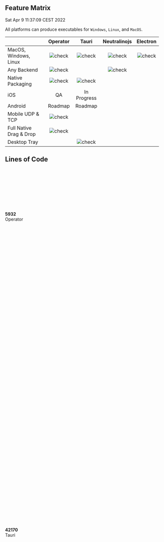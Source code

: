 ## Feature Matrix
<time>Sat Apr  9 11:37:09 CEST 2022</time>

All platforms can produce executables for `Windows`, `Linux`, and `MacOS`.

|                         | Operator                              | Tauri                                 | Neutralinojs                           | Electron |
| :---                    | :---:                                 | :---:                                 | :---:                                 | :---:    |
| MacOS, Windows, Linux   | ![check](/images/icons/checkmark.svg) | ![check](/images/icons/checkmark.svg) | ![check](/images/icons/checkmark.svg) | ![check](/images/icons/checkmark.svg) |
| Any Backend             | ![check](/images/icons/checkmark.svg) |                                       | ![check](/images/icons/checkmark.svg) |          |
| Native Packaging        | ![check](/images/icons/checkmark.svg) | ![check](/images/icons/checkmark.svg) |                                       | |
| iOS                     | QA                                    | In Progress                           |                                       | |
| Android                 | Roadmap                               | Roadmap                               |                                       | |
| Mobile UDP & TCP        | ![check](/images/icons/checkmark.svg) |                                       |                                       | |
| Full Native Drag & Drop | ![check](/images/icons/checkmark.svg) |                                       |                                       | |
| Desktop Tray            |                                       | ![check](/images/icons/checkmark.svg) |                                       | |

## Lines of Code

<div class="complexity">
  <div><div style="height: 3.603472260188678%;"></div><b>5932</b><br/>Operator</div>
  <div><div style="height: 25.61672710926442%;"></div><b>42170</b><br/>Tauri</div>
  <div><div style="height: 100%;"></div><b>164619</b><br/>Neutralinojs</div>
  <div><div style="height: 86.64552694403442%;"></div><b>142635</b><br/>Electron</div>
</div>

### Operator Framework
<time>Sat Mar 26 13:54:19 CET 2022</time>

```
cloc ./src/*.cc ./src/*.hh
```

|Language    |files|blank  |comment|  code|
|:---        | ---:|   ---:|   ---:|  ---:|
|C/C++ Header|    9|    919|    391|  4179|
|C++         |    5|    478|    166|  1753|
|*SUM*       | *14*| *1397*|  *557*|*5932*|

### Neutralinojs
<time>Sat Mar 26 13:54:19 CET 2022</time>

```
cloc *.cpp *.h spec server api auth bin lib
```

|Language         |files        |blank          |comment        |          code|
|:---             |         ---:|           ---:|           ---:|          ---:|
|C/C++ Header     |          699|          29484|          53091|        130710|
|C++              |          110|           4347|           2097|         26756|
|JSON             |            6|              0|              0|          2125|
|JavaScript       |           17|            192|             23|          1901|
|Perl             |            6|            233|            174|          1869|
|make             |            3|             12|              1|           701|
|Objective-C++    |            1|             64|             15|           267|
|m4               |            1|             31|              0|           213|
|HTML             |            2|              0|              0|            32|
|Bourne Shell     |            1|             10|             14|            31|
|CSS              |            1|              2|              0|            12|
|CMake            |            1|              0|              0|             2|
|*SUM*            |        *848*|        *34375*|        *55415*|      *164619*|

### Tauri
<time>Sat Apr  9 15:35:27 CEST 2022</time>

```
cloc core tooling
```

|Language          |files        |blank          |comment        |         code|
|:---              |         ---:|           ---:|           ---:|         ---:|
|Rust              |          163|           4142|           6656|        29883|
|JSON              |           33|              1|              0|         3350|
|Markdown          |           41|            898|             11|         3127|
|TypeScript        |           27|            320|           1864|         2400|
|JavaScript        |           25|            169|            157|         1232|
|TOML              |           21|             85|              1|          819|
|Bourne Again Shell|            3|             62|             52|          398|
|WiX source        |            1|             30|              7|          239|
|HTML              |            8|             17|              0|          228|
|YAML              |            6|             21|              2|          213|
|XML               |            3|              0|              5|          149|
|CSS               |            2|             11|              0|           64|
|PowerShell        |            2|              6|             11|           34|
|Bourne Shell      |            2|              3|              4|           17|
|Svelte            |            1|              4|              0|           14|
|Standard ML       |            3|              0|              0|            3|
|*SUM*             |        *341*|         *5769*|         *8770*|      *42170*|

### Electron
<time>Sat Mar 26 13:54:19 CET 2022</time>

```
cloc *.json lib spec spec-main shell patches typings
```

|Language         |files        |blank          |comment        |          code|
|:---             |         ---:|           ---:|           ---:|          ---:|
|C++              |          343|          11586|           5160|         56956|
|TypeScript       |          161|           4839|           1673|         33288|
|C/C++ Header     |          359|           5686|           3432|         18232|
|diff             |          184|           1758|           7074|         11688|
|Objective-C++    |           55|           1951|           1040|          8880|
|JavaScript       |          184|           1109|            287|          6958|
|HTML             |          174|            328|              9|          4346|
|JSON             |           69|             23|              0|          1386|
|XML              |            7|              0|              8|           342|
|Markdown         |            3|             34|              0|           116|
|YAML             |            2|              1|             11|           116|
|Bourne Shell     |            1|             16|              5|           106|
|IDL              |            2|             11|              0|            75|
|Windows Rc File  |            1|             20|             28|            59|
|Mojo             |            1|             17|             10|            56|
|Python           |            2|              0|              0|            23|
|CSS              |            3|              0|              0|             7|
|CoffeeScript     |            1|              0|              0|             1|
|*SUM*            |       *1552*|        *27379*|        *18737*|      *142635*|
